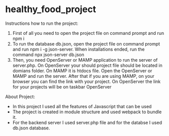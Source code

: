 # healthy_food_project
Instructions how to run the project:
1. First of all you need to open the project file on command prompt and run npm i
2. To run the database db.json, open the project file on command prompt and run npm i -g json-server. When installations ended, run the command npx json-server db.json
3. Then, you need OpenServer or MAMP application to run the server of server.php. 
On OpenServer your should project file should be located in domians folder. 
On MAMP it is htdocs file.
Open the OpenServer or MAMP and run the server. 
After that if you are using MAMP, on your browser you can find the link with your project.
On OpenServer the link for your projects will be on taskbar OpenServer

About Project:
 - In this project I used all the features of Javascript that can be used
 - The project is created in module structure and used webpack to bundle it.
 - For the backend server I used server.php file and for the databse I used db.json database.


  
